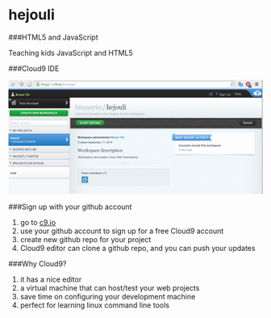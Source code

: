 hejouli
=======

###HTML5 and JavaScript

Teaching kids JavaScript and HTML5

###Cloud9 IDE

![alt text](cloud9-ide.png)

###Sign up with your github account

1. go to [c9.io](http://c9.io)
2. use your github account to sign up for a free Cloud9 account
3. create new github repo for your project
4. Cloud9 editor can clone a github repo, and you can push your updates

###Why Cloud9?

1. it has a nice editor
2. a virtual machine that can host/test your web projects
3. save time on configuring your development machine
4. perfect for learning linux command line tools




